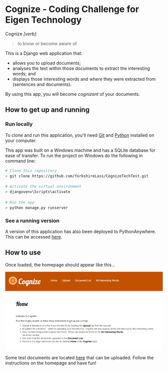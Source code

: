
# Cognize - Coding Challenge for Eigen Technology

Cognize *[verb]*:
> to know or become aware of

This is a Django web application that:
* allows you to upload documents;
* analyses the text within those documents to extract the interesting words; and 
* displays those interesting words and where they were extracted from (sentences and documents). 

By using this app, you will become *cognizant* of your documents.


## How to get up and running

### Run locally

To clone and run this application, you'll need [Git](https://git-scm.com/downloads) and [Python](https://www.python.org/downloads/) installed on your computer.

This app was built on a Windows machine and has a SQLite database for ease of transfer. To run the project on Windows do the following in command line:

```bash
# Clone this repository
> git clone https://github.com/YorkshireLass/CognizeTechTest.git

# Activate the virtual environment
> djangovenv\Scripts\activate

# Run the app
> python manage.py runserver
```

### See a running version

A version of this application has also been deployed to PythonAnywhere. This can be accessed [here](http://yorkshirelass.pythonanywhere.com/).

## How to use

Once loaded, the homepage should appear like this...

![Cognize-Home](https://github.com/YorkshireLass/CognizeTechTest/blob/master/media/images/CognizeHome.PNG)

Some test documents are located [here](https://github.com/YorkshireLass/CognizeTechTest/blob/master/TestDocs) that can be uploaded. Follow the instructions on the homepage and have fun!



